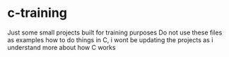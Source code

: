 # c-training

Just some small projects built for training purposes
Do not use these files as examples how to do things in C, i wont be updating the projects as i understand more about how C works

